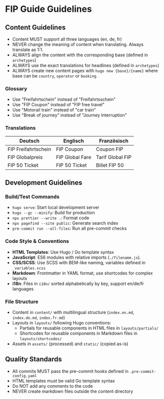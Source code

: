 # FIP Guide Guidelines

## Content Guidelines

- Content MUST support all three languages (en, de, fr)
- NEVER change the meaning of content when translating. Always translate as 1:1.
- ALWAYS align the content with the corresponding base (defined in `archetypes`)
- ALWAYS use the exact translations for headlines (defined in `archetypes`)
- ALWAYS create new content pages with `hugo new {base}/{name}` where base can be `country`, `operator` or `booking`.

### Glossary

- Use "Freifahrtschein" instead of "Freifahrtsschein"
- Use "FIP Coupon" instead of "FIP free travel"
- Use "Motorail train" instead of "car train"
- Use "Break of journey" instead of "Journey Interruption"

### Translations

| Deutsch             | Englisch        | Französisch      |
| ------------------- | --------------- | ---------------- |
| FIP Freifahrtschein | FIP Coupon      | Coupon FIP       |
| FIP Globalpreis     | FIP Global Fare | Tarif Global FIP |
| FIP 50 Ticket       | FIP 50 Ticket   | Billet FIP 50    |

## Development Guidelines

### Build/Test Commands

- `hugo serve`: Start local development server
- `hugo --gc --minify`: Build for production
- `npx prettier --write .`: Format code
- `npx pagefind --site public`: Generate search index
- `pre-commit run --all-files`: Run all pre-commit checks

### Code Style & Conventions

- **HTML Templates**: Use Hugo / Go template syntax
- **JavaScript**: ES6 modules with relative imports (`./filename.js`).
- **CSS/SCSS**: Use SCSS with BEM-like naming, variables defined in `_variables.scss`
- **Markdown**: Frontmatter in YAML format, use shortcodes for complex layouts
- **i18n**: Files in `i18n/` sorted alphabetically by key, support en/de/fr languages

### File Structure

- Content in `content/` with multilingual structure (`index.en.md`, `index.de.md`, `index.fr.md`)
- Layouts in `layouts/` following Hugo conventions:
  - Partials for reusable components in HTML files in `layouts/partials/`
  - Shortcodes for reusable components in Markdown files in `layouts/shortcodes/`
- Assets in `assets/` (processed) and `static/` (copied as-is)

## Quality Standards

- All commits MUST pass the pre-commit hooks defined in `.pre-commit-config.yaml`
- HTML templates must be valid Go template syntax
- Do NOT add any comments to the code
- NEVER create markdown files outside the content directory
